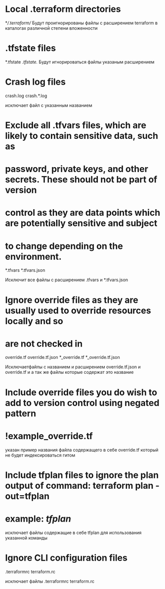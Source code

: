 
# Local .terraform directories
**/.terraform/*
Будут проигнорированы файлы с расширением terraform в каталогах различной степени вложенности

# .tfstate files
*.tfstate
*.tfstate.*
Будут игнорироваться файлы указаным расширением

# Crash log files
crash.log
crash.*.log

исключает файл с указанным названием 

# Exclude all .tfvars files, which are likely to contain sensitive data, such as
# password, private keys, and other secrets. These should not be part of version 
# control as they are data points which are potentially sensitive and subject 
# to change depending on the environment.
*.tfvars
*.tfvars.json

Исключит все файлы с расширением .tfvars и  *.tfvars.json

# Ignore override files as they are usually used to override resources locally and so
# are not checked in
override.tf
override.tf.json
*_override.tf
*_override.tf.json

Исключаетфайлы с названием и расширением  override.tf.json  и override.tf и а так же файлы которые содержат это название 

# Include override files you do wish to add to version control using negated pattern
# !example_override.tf

указан пример названия файла содержащего в себе override.tf который не будет индексироваться гитом 

# Include tfplan files to ignore the plan output of command: terraform plan -out=tfplan
# example: *tfplan*
исключает файлы содержащие в себе tfplan  для использования указанной команды  

# Ignore CLI configuration files
.terraformrc
terraform.rc

исключает файлы .terraformrc terraform.rc 
